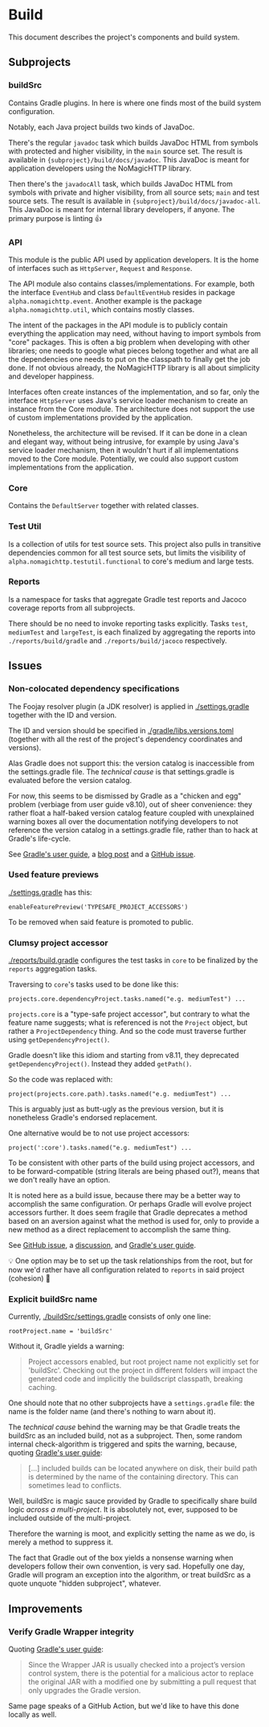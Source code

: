 # Build

This document describes the project's components and build system.

## Subprojects

### buildSrc

Contains Gradle plugins. In here is where one finds most of the build system
configuration.

Notably, each Java project builds two kinds of JavaDoc.

There's the regular `javadoc` task which builds JavaDoc HTML from symbols with
protected and higher visibility, in the `main` source set. The result is
available in `{subproject}/build/docs/javadoc`. This JavaDoc is meant for
application developers using the NoMagicHTTP library.

Then there's the `javadocAll` task, which builds JavaDoc HTML from symbols with
private and higher visibility, from all source sets; `main` and test source
sets. The result is available in `{subproject}/build/docs/javadoc-all`. This
JavaDoc is meant for internal library developers, if anyone. The primary purpose
is linting 👍

### API

This module is the public API used by application developers. It is the home of
interfaces such as `HttpServer`, `Request` and `Response`.

The API module also contains classes/implementations. For example, both the
interface `EventHub` and class `DefaultEventHub` resides in package
`alpha.nomagichttp.event`. Another example is the package
`alpha.nomagichttp.util`, which contains mostly classes.

The intent of the packages in the API module is to publicly contain everything
the application may need, without having to import symbols from "core" packages.
This is often a big problem when developing with other libraries; one needs to
google what pieces belong together and what are all the dependencies one needs
to put on the classpath to finally get the job done. If not obvious already, the
NoMagicHTTP library is all about simplicity and developer happiness.

Interfaces often create instances of the implementation, and so far, only the
interface `HttpServer` uses Java's service loader mechanism to create an
instance from the Core module. The architecture does not support the use of
custom implementations provided by the application.

Nonetheless, the architecture will be revised. If it can be done in a clean and
elegant way, without being intrusive, for example by using Java's service loader
mechanism, then it wouldn't hurt if all implementations moved to the Core
module. Potentially, we could also support custom implementations from the
application.

### Core

Contains the `DefaultServer` together with related classes.

### Test Util

Is a collection of utils for test source sets. This project also pulls in
transitive dependencies common for all test source sets, but limits the
visibility of `alpha.nomagichttp.testutil.functional` to core's medium and large
tests.

### Reports

Is a namespace for tasks that aggregate Gradle test reports and Jacoco coverage
reports from all subprojects.

There should be no need to invoke reporting tasks explicitly. Tasks `test`,
`mediumTest` and `largeTest`, is each finalized by aggregating the reports into
`./reports/build/gradle` and `./reports/build/jacoco` respectively.

## Issues

### Non-colocated dependency specifications

The Foojay resolver plugin (a JDK resolver) is applied in
[./settings.gradle][NCDS-1] together with the ID and version.

The ID and version should be specified in
[./gradle/libs.versions.toml][NCDS-2] (together with all the rest of the
project's dependency coordinates and versions).

Alas Gradle does not support this: the version catalog is inaccessible from the
settings.gradle file. The _technical cause_ is that settings.gradle is evaluated
before the version catalog.

For now, this seems to be dismissed by Gradle as a "chicken and egg" problem
(verbiage from user guide v8.10), out of sheer convenience: they rather float a
half-baked version catalog feature coupled with unexplained warning boxes all
over the documentation notifying developers to not reference the version catalog
in a settings.gradle file, rather than to hack at Gradle's life-cycle.

See [Gradle's user guide][NCDS-3], a [blog post][NCDS-4] and a
[GitHub issue][NCDS-5].

[NCDS-1]: ../settings.gradle
[NCDS-2]: ../gradle/libs.versions.toml
[NCDS-3]: https://docs.gradle.org/8.12/userguide/version_catalogs.html#sec:plugins-ver
[NCDS-4]: https://melix.github.io/blog/2021/03/version-catalogs-faq.html#_can_i_use_a_version_catalog_to_declare_plugin_versions
[NCDS-5]: https://github.com/gradle/gradle/issues/24876

### Used feature previews

[./settings.gradle][UFP-1] has this:

    enableFeaturePreview('TYPESAFE_PROJECT_ACCESSORS')

To be removed when said feature is promoted to public.

[UFP-1]: ../settings.gradle

### Clumsy project accessor

[./reports/build.gradle][CPA-1] configures the test tasks in `core` to be
finalized by the `reports` aggregation tasks.

Traversing to `core`'s tasks used to be done like this:

    projects.core.dependencyProject.tasks.named("e.g. mediumTest") ...

`projects.core` is a "type-safe project accessor", but contrary to what the
feature name suggests; what is referenced is not the `Project` object, but
rather a `ProjectDependency` thing. And so the code must traverse further
using `getDependencyProject()`.

Gradle doesn't like this idiom and starting from v8.11, they deprecated
`getDependencyProject()`. Instead they added `getPath()`.

So the code was replaced with:

    project(projects.core.path).tasks.named("e.g. mediumTest") ...

This is arguably just as butt-ugly as the previous version, but it is
nonetheless Gradle's endorsed replacement.

One alternative would be to not use project accessors:

    project(':core').tasks.named("e.g. mediumTest") ...

To be consistent with other parts of the build using project accessors, and to
be forward-compatible (string literals are being phased out?), means that we
don't really have an option.

It is noted here as a build issue, because there may be a better way to
accomplish the same configuration. Or perhaps Gradle will evolve project
accessors further. It does seem fragile that Gradle deprecates a method based on
an aversion against what the method is used for, only to provide a new method as
a direct replacement to accomplish the same thing.

See [GitHub issue][CPA-2], a [discussion][CPA-3], and [Gradle's user guide][CPA-4].

💡 One option may be to set up the task relationships from the root, but for
now we'd rather have all configuration related to `reports` in said project
(cohesion) 🤔

[CPA-1]: ../reports/build.gradle
[CPA-2]: https://github.com/gradle/gradle/issues/30992
[CPA-3]: https://discuss.gradle.org/t/very-long-syntax-when-using-type-safe-project-accessors/39423
[CPA-4]: https://docs.gradle.org/8.12/userguide/declaring_dependencies_basics.html#sec:type-safe-project-accessors

### Explicit buildSrc name

Currently, [./buildSrc/settings.gradle][EBN-1] consists of only one line:

    rootProject.name = 'buildSrc'

Without it, Gradle yields a warning:

> Project accessors enabled, but root project name not explicitly set for
> 'buildSrc'. Checking out the project in different folders will impact the
> generated code and implicitly the buildscript classpath, breaking caching.

One should note that no other subprojects have a `settings.gradle` file: the
name is the folder name (and there's nothing to warn about it).

The _technical cause_ behind the warning may be that Gradle treats the buildSrc
as an included build, not as a subproject. Then, some random internal
check-algorithm is triggered and spits the warning, because, quoting
[Gradle's user guide][EBN-2]:

> [...] included builds can be located anywhere on disk, their build path is
> determined by the name of the containing directory. This can sometimes lead to
> conflicts.

Well, buildSrc is magic sauce provided by Gradle to specifically share build
logic _across a multi-project_. It is absolutely not, ever, supposed to be
included outside of the multi-project.

Therefore the warning is moot, and explicitly setting the name as we do, is
merely a method to suppress it.

The fact that Gradle out of the box yields a nonsense warning when developers
follow their own convention, is very sad. Hopefully one day, Gradle will program
an exception into the algorithm, or treat buildSrc as a quote unquote "hidden
subproject", whatever.

[EBN-1]: ../buildSrc/settings.gradle
[EBN-2]: https://docs.gradle.org/8.12/userguide/composite_builds.html#included_builds

## Improvements

### Verify Gradle Wrapper integrity

Quoting [Gradle's user guide][VGWI-1]:

> Since the Wrapper JAR is usually checked into a project’s version control
> system, there is the potential for a malicious actor to replace the original
> JAR with a modified one by submitting a pull request that only upgrades the
> Gradle version.

Same page speaks of a GitHub Action, but we'd like to have this done locally as
well.

[VGWI-1]: https://docs.gradle.org/8.12/userguide/gradle_wrapper.html#wrapper_checksum_verification
